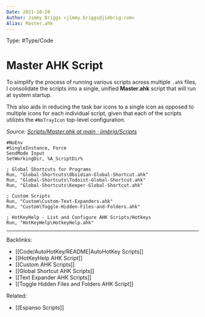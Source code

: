 ```yaml
---
Date: 2021-10-28
Author: Jimmy Briggs <jimmy.briggs@jimbrig.com>
Alias: Master.ahk
---
```


Type: #Type/Code

# Master AHK Script

To simplify the process of running various scripts across multiple `.ahk` files, I consolidate the scripts into a single, unified **Master.ahk** script that will run at system startup.

This also aids in reducing the task bar icons to a single icon as opposed to multiple icons for each individual script, given that each of the scripts utilizes the `#NoTrayIcon` top-level configuration.

*Source: [Scripts/Master.ahk at main · jimbrig/Scripts](https://github.com/jimbrig/Scripts/blob/main/AutoHotKey/Master.ahk)*

```autohotkey
#NoEnv
#SingleInstance, Force
SendMode Input
SetWorkingDir, %A_ScriptDir%

; Global Shortcuts for Programs
Run, "Global-Shortcuts\Obsidian-Global-Shortcut.ahk"
Run, "Global-Shortcuts\Todoist-Global-Shortcut.ahk"
Run, "Global-Shortcuts\Keeper-Global-Shortcut.ahk"

; Custom Scripts
Run, "Custom\Custom-Text-Expanders.ahk"
Run, "Custom\Toggle-Hidden-Files-and-Folders.ahk"

; HotKeyHelp - List and Configure AHK Scripts/Hotkeys
Run, "HotKeyHelp\HotkeyHelp.ahk"
```

***

Backlinks:
-   [[Code/AutoHotKey/README|AutoHotKey Scripts]]
-	[[HotKeyHelp AHK Script]]
-	[[Custom AHK Scripts]]
-	[[Global Shortcut AHK Scripts]]
-	[[Text Expander AHK Scripts]]
-	[[Toggle Hidden Files and Folders AHK Script]]

Related:
- [[Espanso Scripts]]